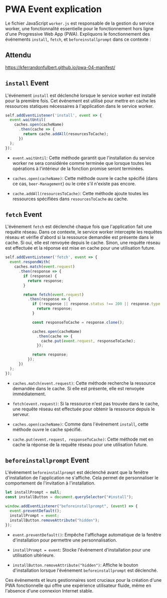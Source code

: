 ﻿# PWA Event explication

Le fichier JavaScript `worker.js` est responsable de la gestion du service worker, une fonctionnalité essentielle pour le fonctionnement hors ligne d'une Progressive Web App (PWA). Expliquons le fonctionnement des événements `install`, `fetch`, et `beforeinstallprompt` dans ce contexte :

## Attendu

https://kferrandonfulbert.github.io/pwa-04-manifest/

## `install` Event

L'événement `install` est déclenché lorsque le service worker est installé pour la première fois. Cet événement est utilisé pour mettre en cache les ressources statiques nécessaires à l'application dans le service worker.

``` javascript
self.addEventListener('install', event => {
  event.waitUntil(
    caches.open(cacheName)
      .then(cache => {
        return cache.addAll(resourcesToCache);
      })
  );
}); 
```

- `event.waitUntil`: Cette méthode garantit que l'installation du service worker ne sera considérée comme terminée que lorsque toutes les opérations à l'intérieur de la fonction promise seront terminées.

- `caches.open(cacheName)`: Cette méthode ouvre le cache spécifié (dans ce cas, `beer-Management`) ou le crée s'il n'existe pas encore.

- `cache.addAll(resourcesToCache)`: Cette méthode ajoute toutes les ressources spécifiées dans `resourcesToCache` au cache.

## `fetch` Event

L'événement `fetch` est déclenché chaque fois que l'application fait une requête réseau. Dans ce contexte, le service worker intercepte les requêtes réseau et vérifie d'abord si la ressource demandée est présente dans le cache. Si oui, elle est renvoyée depuis le cache. Sinon, une requête réseau est effectuée et la réponse est mise en cache pour une utilisation future.

``` javascript
self.addEventListener('fetch', event => {
  event.respondWith(
    caches.match(event.request)
      .then(response => {
        if (response) {
          return response;
        }

        return fetch(event.request)
          .then(response => {
            if (!response || response.status !== 200 || response.type !== 'basic') {
              return response;
            }

            const responseToCache = response.clone();

            caches.open(cacheName)
              .then(cache => {
                cache.put(event.request, responseToCache);
              });

            return response;
          });
      })
  );
}); 
```

- `caches.match(event.request)`: Cette méthode recherche la ressource demandée dans le cache. Si elle est présente, elle est renvoyée immédiatement.

- `fetch(event.request)`: Si la ressource n'est pas trouvée dans le cache, une requête réseau est effectuée pour obtenir la ressource depuis le serveur.

- `caches.open(cacheName)`: Comme dans l'événement `install`, cette méthode ouvre le cache spécifié.

- `cache.put(event.request, responseToCache)`: Cette méthode met en cache la réponse de la requête réseau pour une utilisation future.

## `beforeinstallprompt` Event

L'événement `beforeinstallprompt` est déclenché avant que la fenêtre d'installation de l'application ne s'affiche. Cela permet de personnaliser le comportement de l'invitation à l'installation.

```  javascript
let installPrompt = null;
const installButton = document.querySelector("#install");

window.addEventListener("beforeinstallprompt", (event) => {
  event.preventDefault();
  installPrompt = event;
  installButton.removeAttribute("hidden");
});
```

- `event.preventDefault()`: Empêche l'affichage automatique de la fenêtre d'installation pour permettre une personnalisation.

- `installPrompt = event`: Stocke l'événement d'installation pour une utilisation ultérieure.

- `installButton.removeAttribute("hidden")`: Affiche le bouton d'installation lorsque l'événement `beforeinstallprompt` est déclenché.

Ces événements et leurs gestionnaires sont cruciaux pour la création d'une PWA fonctionnelle qui offre une expérience utilisateur fluide, même en l'absence d'une connexion Internet stable.
